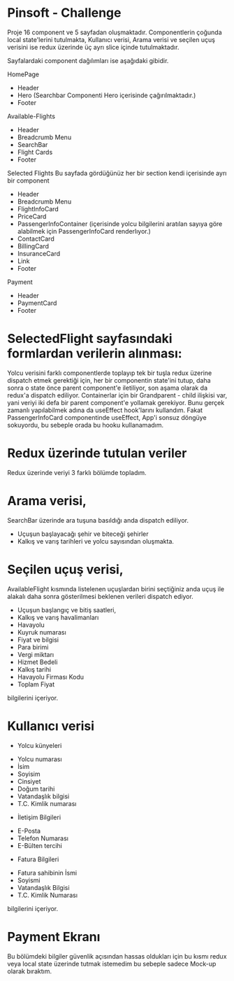 # Pinsoft - Challenge

Proje 16 component ve 5 sayfadan oluşmaktadır. Componentlerin çoğunda local state'lerini tutulmakta, Kullanıcı verisi, Arama verisi ve seçilen uçuş verisini ise redux üzerinde üç ayrı slice içinde tutulmaktadır. 

Sayfalardaki component dağılımları ise aşağıdaki gibidir.

HomePage
- Header
- Hero (Searchbar Componenti Hero içerisinde çağırılmaktadır.)
- Footer

Available-Flights
- Header
- Breadcrumb Menu
- SearchBar
- Flight Cards
- Footer

Selected Flights
Bu sayfada gördüğünüz her bir section kendi içerisinde ayrı bir component
- Header
- Breadcrumb Menu
- FlightInfoCard
- PriceCard
- PassengerInfoContainer (içerisinde yolcu bilgilerini aratılan sayıya göre alabilmek için PassengerInfoCard renderlıyor.)
- ContactCard
- BillingCard
- InsuranceCard
- Link
- Footer

Payment
- Header
- PaymentCard
- Footer 

# SelectedFlight sayfasındaki formlardan verilerin alınması:

Yolcu verisini farklı componentlerde toplayıp tek bir tuşla redux üzerine dispatch etmek gerektiği için, her bir componentin state'ini tutup, daha sonra o state önce parent component'e iletiliyor, son aşama olarak da redux'a dispatch ediliyor. Containerlar için bir Grandparent - child ilişkisi var, yani veriyi iki defa bir parent component'e yollamak gerekiyor. Bunu gerçek zamanlı yapılabilmek adına da useEffect hook'larını kullandım. Fakat PassengerInfoCard componentinde useEffect, App'i sonsuz döngüye sokuyordu, bu sebeple orada bu hooku kullanamadım.

# Redux üzerinde tutulan veriler

Redux üzerinde veriyi 3 farklı bölümde topladım.

# Arama verisi,
SearchBar üzerinde ara tuşuna basıldığı anda dispatch ediliyor. 

* Uçuşun başlayacağı şehir ve biteceği şehirler
* Kalkış ve varış tarihleri ve yolcu sayısından oluşmakta.

# Seçilen uçuş verisi,
AvailableFlight kısmında listelenen uçuşlardan birini seçtiğiniz anda uçuş ile alakalı daha sonra gösterilmesi beklenen verileri dispatch ediyor. 

* Uçuşun başlangıç ve bitiş saatleri,
* Kalkış ve varış havalimanları
* Havayolu
* Kuyruk numarası
* Fiyat ve bilgisi
* Para birimi
* Vergi miktarı
* Hizmet Bedeli
* Kalkış tarihi
* Havayolu Firması Kodu
* Toplam Fiyat

bilgilerini içeriyor.

# Kullanıcı verisi

 * Yolcu künyeleri
  - Yolcu numarası
  - İsim
  - Soyisim
  - Cinsiyet
  - Doğum tarihi 
  - Vatandaşlık bilgisi 
  - T.C. Kimlik numarası

  * İletişim Bilgileri
   - E-Posta
   - Telefon Numarası
   - E-Bülten tercihi

  * Fatura Bilgileri
   - Fatura sahibinin İsmi
   - Soyismi
   - Vatandaşlık Bilgisi
   - T.C. Kimlik Numarası 

   bilgilerini içeriyor.


 # Payment Ekranı
 Bu bölümdeki bilgiler güvenlik açısından hassas oldukları için bu kısmı redux veya local state üzerinde tutmak istemedim bu sebeple sadece Mock-up olarak bıraktım. 















